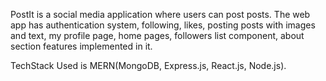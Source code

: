 PostIt is a social media application where users can post posts. The web app has authentication system, following, likes, posting posts with images and text, my profile page, home pages, followers list component, about section features implemented in it.

TechStack Used is MERN(MongoDB, Express.js, React.js, Node.js).